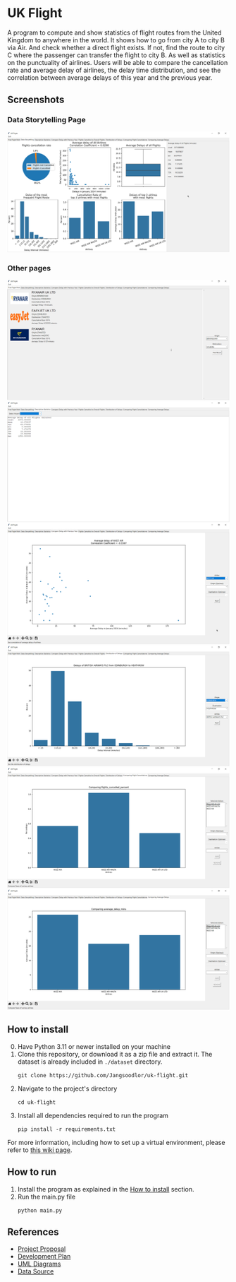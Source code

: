 # UK Flight
A program to compute and show statistics of flight routes from the United Kingdom to anywhere in the world. It shows how to go from city A to city B via Air. And check whether a direct flight exists. If not, find the route to city C where the passenger can transfer the flight to city B. As well as statistics on the punctuality of airlines. Users will be able to compare the cancellation rate and average delay of airlines, the delay time distribution, and see the correlation between average delays of this year and the previous year.

## Screenshots

### Data Storytelling Page
![storytelling](screenshots/data/2024-05-10-154424-python.png)
### Other pages
![1](screenshots/2024-05-10-154418-python.png)
![2](screenshots/2024-05-10-154431-python.png)
![3](screenshots/2024-05-10-154503-python.png)
![4](screenshots/2024-05-10-154537-python.png)
![5](screenshots/2024-05-10-154542-python.png)
![6](screenshots/2024-05-10-154548-python.png)

## How to install
0. Have Python 3.11 or newer installed on your machine
1. Clone this repository, or download it as a zip file and extract it. The dataset is already included in `./dataset` directory.
    ```
    git clone https://github.com/Jangsoodlor/uk-flight.git
    ```
2. Navigate to the project's directory
    ```
    cd uk-flight
    ```
3. Install all dependencies required to run the program 
    ```
    pip install -r requirements.txt
    ```
For more information, including how to set up a virtual environment, please refer to [this wiki page](https://github.com/Jangsoodlor/uk-flight/wiki/Installation-Guide).

## How to run
1. Install the program as explained in the [How to install](#how-to-install) section.
2. Run the main.py file
    ```
    python main.py
    ```

## References
- [Project Proposal](https://docs.google.com/document/d/1QlqTjomPm1xXTJekI6Y5g-Xd2_wno9aJruF_hKrIFtU/edit#heading=h.s7vi53uqxnxi)
- [Development Plan](https://github.com/Jangsoodlor/uk-flight/wiki/Development-Plan)
- [UML Diagrams](https://github.com/Jangsoodlor/uk-flight/wiki/UML-Diagrams)
- [Data Source](https://www.caa.co.uk/data-and-analysis/uk-aviation-market/flight-punctuality/uk-flight-punctuality-statistics/2024/)
